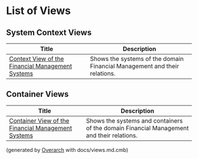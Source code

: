 # List of Views

## System Context Views
| Title | Description |
|---|---|
| [Context View of the Financial Management Systems](context-view.md) | Shows the systems of the domain Financial Management and their relations. |
## Container Views
| Title | Description |
|---|---|
| [Container View of the Financial Management Systems](container-view.md) | Shows the systems and containers of the domain Financial Management and their relations. |


(generated by [Overarch](https://github.com/soulspace-org/overarch) with docs/views.md.cmb)
